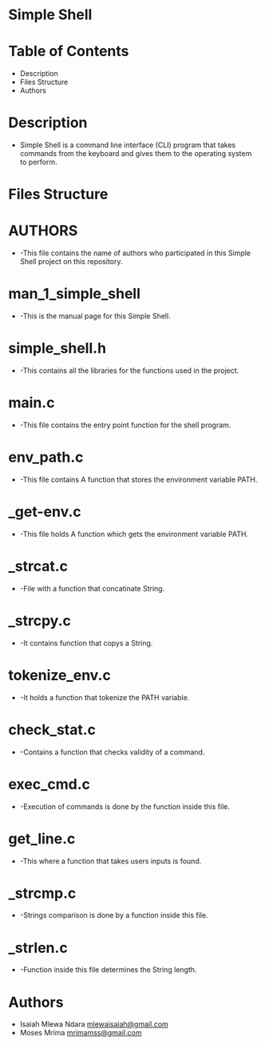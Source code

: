 # Simple Shell

# Table of Contents
* Description
* Files Structure
* Authors

# Description
* Simple Shell is a command line interface (CLI) program that takes commands
from the keyboard and gives them to the operating system to perform.

# Files Structure
# AUTHORS
* -This file contains the name of authors who participated in this Simple Shell
project on this repository.

# man_1_simple_shell
* -This is the manual page for this Simple Shell.

# simple_shell.h
* -This contains all the libraries for the functions used in the project.

# main.c
* -This file contains the entry point function for the shell program.

# env_path.c
* -This file contains A function that stores the environment variable PATH.

# _get-env.c
* -This file holds A function which gets the environment variable PATH.

# _strcat.c
* -File with a function that concatinate String.

# _strcpy.c
* -It contains function that copys a String.

# tokenize_env.c
* -It holds a function that tokenize the PATH variable.

# check_stat.c
* -Contains a function that checks validity of a command.

# exec_cmd.c
* -Execution of commands is done by the function inside this file.

# get_line.c
* -This where a function that takes users inputs is found.

# _strcmp.c
* -Strings comparison is done by a function inside this file.

# _strlen.c
* -Function inside this file determines the String length.


# Authors
* Isaiah Mlewa Ndara    <mlewaisaiah@gmail.com>
* Moses Mrima           <mrimamss@gmail.com>